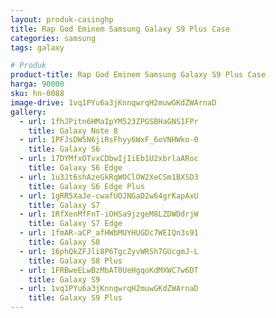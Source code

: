```yaml
---
layout: produk-casinghp
title: Rap God Eminem Samsung Galaxy S9 Plus Case
categories: samsung
tags: galaxy

# Produk
product-title: Rap God Eminem Samsung Galaxy S9 Plus Case
harga: 90000
sku: hn-0088
image-drive: 1vq1PYu6a3jKnnqwrqH2muwGKdZWArnaD
gallery:
  - url: 1fhJPitn6HMaIpYM523ZPGSBHaGNS1FPr
    title: Galaxy Note 8
  - url: 1PFJsDW5N6jiRsFhyy6WxF_6oVNHWko-0
    title: Galaxy S6
  - url: 17DYMfxOTvxCDbwIjIiEb1U2xbrlaARoc
    title: Galaxy S6 Edge
  - url: 1u3Jt6shAzeGkRqWOClOW2XeCSm1BXSD3
    title: Galaxy S6 Edge Plus
  - url: 1gRR5XaJe-cwafUOJNGaD2w64grKapAxU
    title: Galaxy S7
  - url: 1RfXenMfFnT-iOHSa9jzgeM8LZDWDdrjW
    title: Galaxy S7 Edge
  - url: 1fmAR-aCP_afHWbMUYHUGDc7WEIQn3s91
    title: Galaxy S8
  - url: 16phQkZFJli8P6TgcZyvWRSh7GUcgmJ-L
    title: Galaxy S8 Plus
  - url: 1FRBweELwBzMbAT0UeHgqoKdMXWC7w6DT
    title: Galaxy S9
  - url: 1vq1PYu6a3jKnnqwrqH2muwGKdZWArnaD
    title: Galaxy S9 Plus
---
```

